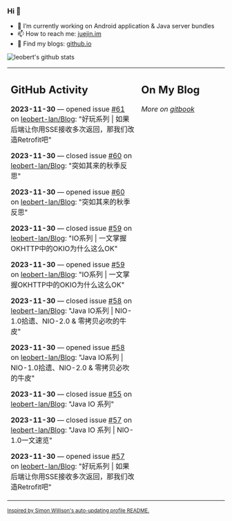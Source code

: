 ### Hi 👋

<!--
**leobert-lan/leobert-lan** is a ✨ _special_ ✨ repository because its `README.md` (this file) appears on your GitHub profile.

Here are some ideas to get you started:

- 🔭 I’m currently working on ...
- 🌱 I’m currently learning ...
- 👯 I’m looking to collaborate on ...
- 🤔 I’m looking for help with ...
- 💬 Ask me about ...
- 📫 How to reach me: ...
- 😄 Pronouns: ...
- ⚡ Fun fact: ...
-->

- 🔭 I’m currently working on Android application & Java server bundles
- 📫 How to reach me: [juejin.im](https://juejin.cn/user/2066737589654327)
- 👀 Find my blogs: [github.io](https://leobert-lan.github.io/)


![leobert's github stats](https://github-readme-stats.vercel.app/api?username=leobert-lan&show_icons=true&count_private=true)

<table><tr><td valign="top" width="60%">

## GitHub Activity
<!-- githubActivity starts -->
**2023-11-30** — opened issue [#61](https://github.com/leobert-lan/Blog/issues/61) on [leobert-lan/Blog](https://github.com/leobert-lan/Blog): "好玩系列 | 如果后端让你用SSE接收多次返回，那我们改造Retrofit吧"

**2023-11-30** — closed issue [#60](https://github.com/leobert-lan/Blog/issues/60) on [leobert-lan/Blog](https://github.com/leobert-lan/Blog): "突如其来的秋季反思"

**2023-11-30** — opened issue [#60](https://github.com/leobert-lan/Blog/issues/60) on [leobert-lan/Blog](https://github.com/leobert-lan/Blog): "突如其来的秋季反思"

**2023-11-30** — closed issue [#59](https://github.com/leobert-lan/Blog/issues/59) on [leobert-lan/Blog](https://github.com/leobert-lan/Blog): "IO系列 | 一文掌握OKHTTP中的OKIO为什么这么OK"

**2023-11-30** — opened issue [#59](https://github.com/leobert-lan/Blog/issues/59) on [leobert-lan/Blog](https://github.com/leobert-lan/Blog): "IO系列 | 一文掌握OKHTTP中的OKIO为什么这么OK"

**2023-11-30** — closed issue [#58](https://github.com/leobert-lan/Blog/issues/58) on [leobert-lan/Blog](https://github.com/leobert-lan/Blog): "Java IO系列 | NIO-1.0拾遗、NIO-2.0 & 零拷贝必吹的牛皮"

**2023-11-30** — opened issue [#58](https://github.com/leobert-lan/Blog/issues/58) on [leobert-lan/Blog](https://github.com/leobert-lan/Blog): "Java IO系列 | NIO-1.0拾遗、NIO-2.0 & 零拷贝必吹的牛皮"

**2023-11-30** — closed issue [#55](https://github.com/leobert-lan/Blog/issues/55) on [leobert-lan/Blog](https://github.com/leobert-lan/Blog): "Java IO 系列"

**2023-11-30** — closed issue [#57](https://github.com/leobert-lan/Blog/issues/57) on [leobert-lan/Blog](https://github.com/leobert-lan/Blog): "Java IO 系列 | NIO-1.0一文速览"

**2023-11-30** — opened issue [#57](https://github.com/leobert-lan/Blog/issues/57) on [leobert-lan/Blog](https://github.com/leobert-lan/Blog): "好玩系列 | 如果后端让你用SSE接收多次返回，那我们改造Retrofit吧"
<!-- githubActivity ends -->
</td><td valign="top" width="40%">

## On My Blog
<!-- blog starts -->

<!-- blog ends -->
_More on [gitbook](https://leobert-lan.github.io/)_
</td></tr></table>

<sub><a href="https://simonwillison.net/2020/Jul/10/self-updating-profile-readme/">Inspired by Simon Willison's auto-updating profile README.</a></sub>